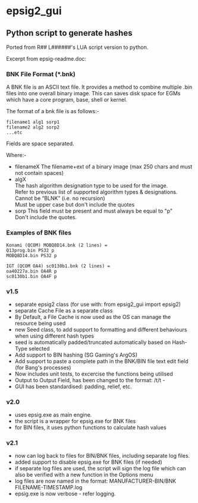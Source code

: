 # epsig2_gui

## Python script to generate hashes

Ported from R## L######'s LUA script version to python.  

Excerpt from epsig-readme.doc:  

### BNK File Format (*.bnk)

A BNK file is an ASCII text file.  It provides a method to combine multiple .bin files into one overall binary image.  This can saves disk space for EGMs which have a core program, base, shell or kernel.

The format of a bnk file is as follows:-

    filename1 alg1 sorp1  
    filename2 alg2 sorp2  
    ...etc  

Fields are space separated.

Where:-

- filenameX	
    The filename+ext of a binary image (max 250 chars and must not contain spaces)  
- algX		
  The hash algorithm designation type to be used for the image.  
    Refer to previous list of supported algorithm types & designations.  
    Cannot be “BLNK” (i.e. no recursion)  
    Must be upper case but don't include the quotes  
- sorp
   This field must be present and must always be equal to "p"  
   Don't include the quotes.  

### Examples of BNK files

    Konami (QCOM) MOBQ8D14.bnk (2 lines) =  
    Q13prog.bin PS32 p  
    MOBQ8D14.bin PS32 p  

    IGT (QCOM OA4) sc0130b1.bnk (2 lines) =  
    oa40227a.bin OA4R p  
    sc0130b1.bin OA4F p  


 ### v1.5
 - separate epsig2 class (for use with: from epsig2_gui import epsig2)
 - separate Cache File as a separate class
 - By Default, a File Cache is now used as the OS can manage the resource being used
 - new Seed class, to add support to formatting and different behaviours when using different hash types
 - seed is automatically padded/truncated automatically based on Hash-Type selected
 - Add support to BIN hashing (SG Gaming's ArgOS)
 - Add support to paste a complete path in the BNK/BIN file text edit field (for Bang's processes)
 - Now includes unit tests, to excercise the functions being utilised
 - Output to Output Field, has been changed to the format: <SEED>/t<HASH>/t<FNAME> - 
 - GUI has been standardised: padding, relief, etc.

### v2.0
- uses epsig.exe as main engine.
- the script is a wrapper for epsig.exe for BNK files
- for BIN files, it uses python functions to calculate hash values

### v2.1
- now can log back to files for BIN/BNK files, including separate log files. 
- added support to disable epsig.exe for BNK files (if needed)
- if separate log files are used, the script will sign the log file which can also be verified with a new function in the Options menu
- log files are now named in the format: MANUFACTURER-BIN/BNK FILENAME-TIMESTAMP.log
- epsig.exe is now verbose - refer logging.